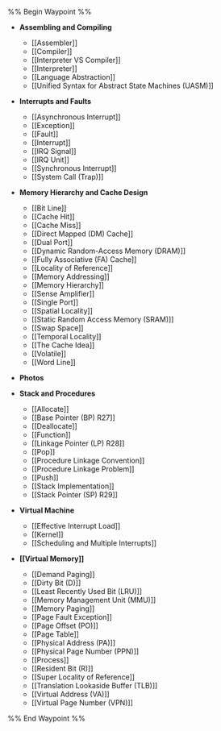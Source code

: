 %% Begin Waypoint %%
- **Assembling and Compiling**
	- [[Assembler]]
	- [[Compiler]]
	- [[Interpreter VS Compiler]]
	- [[Interpreter]]
	- [[Language Abstraction]]
	- [[Unified Syntax for Abstract State Machines (UASM)]]
- **Interrupts and Faults**
	- [[Asynchronous Interrupt]]
	- [[Exception]]
	- [[Fault]]
	- [[Interrupt]]
	- [[IRQ Signal]]
	- [[IRQ Unit]]
	- [[Synchronous Interrupt]]
	- [[System Call (Trap)]]
- **Memory Hierarchy and Cache Design**
	- [[Bit Line]]
	- [[Cache Hit]]
	- [[Cache Miss]]
	- [[Direct Mapped (DM) Cache]]
	- [[Dual Port]]
	- [[Dynamic Random-Access Memory (DRAM)]]
	- [[Fully Associative (FA) Cache]]
	- [[Locality of Reference]]
	- [[Memory Addressing]]
	- [[Memory Hierarchy]]
	- [[Sense Amplifier]]
	- [[Single Port]]
	- [[Spatial Locality]]
	- [[Static Random Access Memory (SRAM)]]
	- [[Swap Space]]
	- [[Temporal Locality]]
	- [[The Cache Idea]]
	- [[Volatile]]
	- [[Word Line]]
- **Photos**

- **Stack and Procedures**
	- [[Allocate]]
	- [[Base Pointer (BP) R27]]
	- [[Deallocate]]
	- [[Function]]
	- [[Linkage Pointer (LP) R28]]
	- [[Pop]]
	- [[Procedure Linkage Convention]]
	- [[Procedure Linkage Problem]]
	- [[Push]]
	- [[Stack Implementation]]
	- [[Stack Pointer (SP) R29]]
- **Virtual Machine**
	- [[Effective Interrupt Load]]
	- [[Kernel]]
	- [[Scheduling and Multiple Interrupts]]
- **[[Virtual Memory]]**
	- [[Demand Paging]]
	- [[Dirty Bit (D)]]
	- [[Least Recently Used Bit (LRU)]]
	- [[Memory Management Unit (MMU)]]
	- [[Memory Paging]]
	- [[Page Fault Exception]]
	- [[Page Offset (PO)]]
	- [[Page Table]]
	- [[Physical Address (PA)]]
	- [[Physical Page Number (PPN)]]
	- [[Process]]
	- [[Resident Bit (R)]]
	- [[Super Locality of Reference]]
	- [[Translation Lookaside Buffer (TLB)]]
	- [[Virtual Address (VA)]]
	- [[Virtual Page Number (VPN)]]

%% End Waypoint %%